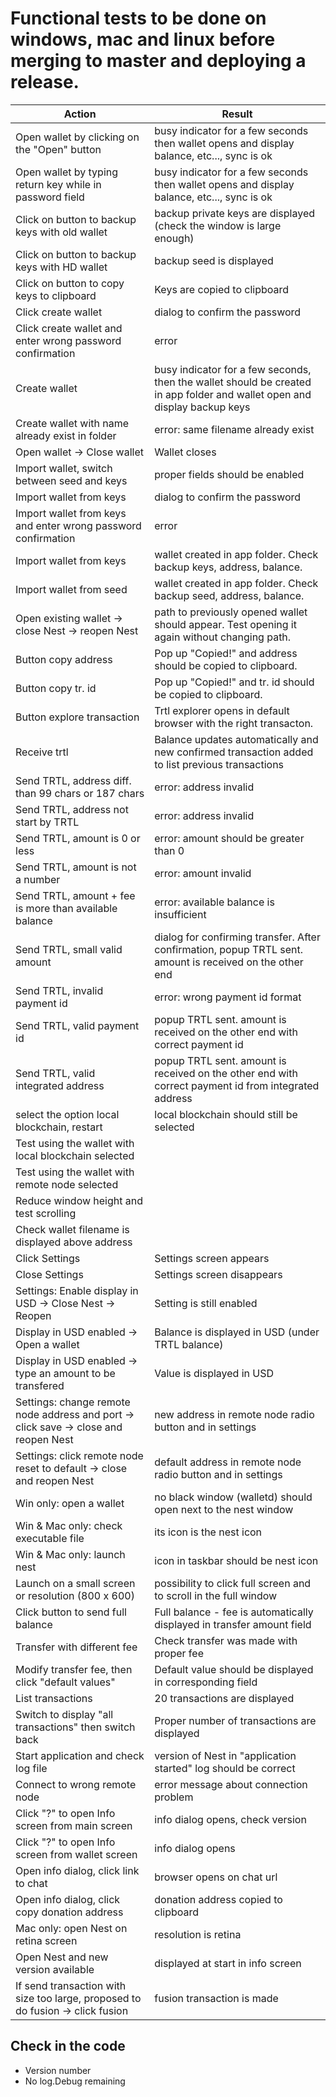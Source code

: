 # Functional tests to be done on windows, mac and linux before merging to master and deploying a release.

Action | Result
---|---
Open wallet by clicking on the "Open" button | busy indicator for a few seconds then wallet opens and display balance, etc..., sync is ok
Open wallet by typing return key while in password field | busy indicator for a few seconds then wallet opens and display balance, etc..., sync is ok
Click on button to backup keys with old wallet | backup private keys are displayed (check the window is large enough)
Click on button to backup keys with HD wallet | backup seed is displayed
Click on button to copy keys to clipboard | Keys are copied to clipboard
Click create wallet | dialog to confirm the password
Click create wallet and enter wrong password confirmation | error
Create wallet | busy indicator for a few seconds, then the wallet should be created in app folder and wallet open and display backup keys
Create wallet with name already exist in folder | error: same filename already exist
Open wallet -> Close wallet | Wallet closes
Import wallet, switch between seed and keys | proper fields should be enabled
Import wallet from keys | dialog to confirm the password
Import wallet from keys and enter wrong password confirmation | error
Import wallet from keys | wallet created in app folder. Check backup keys, address, balance.
Import wallet from seed | wallet created in app folder. Check backup seed, address, balance.
Open existing wallet -> close Nest -> reopen Nest | path to previously opened wallet should appear. Test opening it again without changing path. 
Button copy address | Pop up "Copied!" and address should be copied to clipboard.
Button copy tr. id | Pop up "Copied!" and tr. id should be copied to clipboard.
Button explore transaction | Trtl explorer opens in default browser with the right transacton.
Receive trtl | Balance updates automatically and new confirmed transaction added to list previous transactions
Send TRTL, address diff. than 99 chars or 187 chars | error: address invalid
Send TRTL, address not start by TRTL | error: address invalid
Send TRTL, amount is 0 or less | error: amount should be greater than 0
Send TRTL, amount is not a number | error: amount invalid
Send TRTL, amount + fee is more than available balance | error: available balance is insufficient
Send TRTL, small valid amount | dialog for confirming transfer. After confirmation, popup TRTL sent. amount is received on the other end
Send TRTL, invalid payment id | error: wrong payment id format
Send TRTL, valid payment id | popup TRTL sent. amount is received on the other end with correct payment id
Send TRTL, valid integrated address | popup TRTL sent. amount is received on the other end with correct payment id from integrated address
select the option local blockchain, restart | local blockchain should still be selected
Test using the wallet with local blockchain selected | 
Test using the wallet with remote node selected |
Reduce window height and test scrolling |
Check wallet filename is displayed above address |
Click Settings | Settings screen appears
Close Settings | Settings screen disappears
Settings: Enable display in USD -> Close Nest -> Reopen | Setting is still enabled
Display in USD enabled -> Open a wallet| Balance is displayed in USD (under TRTL balance)
Display in USD enabled -> type an amount to be transfered| Value is displayed in USD
Settings: change remote node address and port -> click save -> close and reopen Nest | new address in remote node radio button and in settings
Settings: click remote node reset to default -> close and reopen Nest | default address in remote node radio button and in settings
Win only: open a wallet | no black window (walletd) should open next to the nest window
Win & Mac only: check executable file | its icon is the nest icon
Win & Mac only: launch nest | icon in taskbar should be nest icon
Launch on a small screen or resolution (800 x 600) | possibility to click full screen and to scroll in the full window
Click button to send full balance | Full balance - fee is automatically displayed in transfer amount field
Transfer with different fee | Check transfer was made with proper fee
Modify transfer fee, then click "default values" | Default value should be displayed in corresponding field
List transactions | 20 transactions are displayed
Switch to display "all transactions" then switch back | Proper number of transactions are displayed
Start application and check log file | version of Nest in "application started" log should be correct
Connect to wrong remote node | error message about connection problem
Click "?" to open Info screen from main screen | info dialog opens, check version
Click "?" to open Info screen from wallet screen | info dialog opens
Open info dialog, click link to chat | browser opens on chat url
Open info dialog, click copy donation address | donation address copied to clipboard
Mac only: open Nest on retina screen | resolution is retina
Open Nest and new version available | displayed at start in info screen
If send transaction with size too large, proposed to do fusion -> click fusion | fusion transaction is made

## Check in the code

- Version number
- No log.Debug remaining
